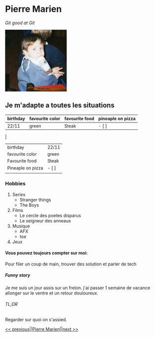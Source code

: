 # Pierre Marien

*Git good at Git*

![le début de la vie proffessionnelle](1931120_1064018277756_8644_n.jpg)

## Je m'adapte a toutes les situations

|birthday   | favourite color  | favourite food  | pineaple on pizza  |
|---|---|---|---|
|  22/11 | green  | Steak  | - [ ]  |
|

|   |   |
|---|---|
|birthday|22/11|
|favourite color|green|
|Favourite food|Steak|
|Pineaple on pizza|- [ ]|
|   |   |

### Hobbies

1. Series
    - Stranger things
    - The Boys
1. Films
    - Le cercle des poetes disparus
    - Le seigneur des anneaux
1. Musique
    - AFX
    - toe
1. Jeux

####    Vous pouvez toujours compter sur moi:

Pour filer un coup de main, trouver des solution et parler de tech

##### Funny story

Je me suis un jour assis sur un frelon.
j'ai passer 1 semaine de vacance allonger sur le ventre et un retour douloureux.

###### TL;DR

Regarder sur quoi on s'assied.

[<< previous](https://github.com/JustineLeleu/markdown-challenge)||[Pierre Marien](https://github.com/Pierremarien/markdown-challenge)||[next >>](https://github.com/JustinMichel2000/markdown-challenge)

